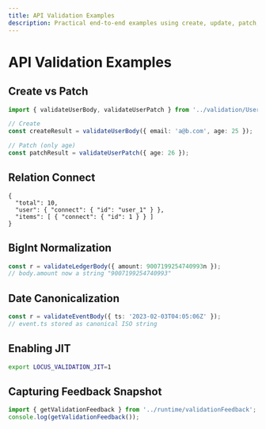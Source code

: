 ```yaml
---
title: API Validation Examples
description: Practical end-to-end examples using create, update, patch, relations, and hooks.
---
```


# API Validation Examples

## Create vs Patch
```ts
import { validateUserBody, validateUserPatch } from '../validation/User';

// Create
const createResult = validateUserBody({ email: 'a@b.com', age: 25 });

// Patch (only age)
const patchResult = validateUserPatch({ age: 26 });
```

## Relation Connect
```jsonc
{
  "total": 10,
  "user": { "connect": { "id": "user_1" } },
  "items": [ { "connect": { "id": 1 } } ]
}
```

## BigInt Normalization
```ts
const r = validateLedgerBody({ amount: 9007199254740993n });
// body.amount now a string "9007199254740993"
```

## Date Canonicalization
```ts
const r = validateEventBody({ ts: '2023-02-03T04:05:06Z' });
// event.ts stored as canonical ISO string
```

## Enabling JIT
```bash
export LOCUS_VALIDATION_JIT=1
```

## Capturing Feedback Snapshot
```ts
import { getValidationFeedback } from '../runtime/validationFeedback';
console.log(getValidationFeedback());
```

